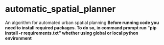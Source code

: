 # automatic_spatial_planner
An algorithm for automated urban spatial planning
<b>Before running code you need to install required packages. To do so, in command prompt run "pip install -r requirements.txt" whether using global or local python environment</b>